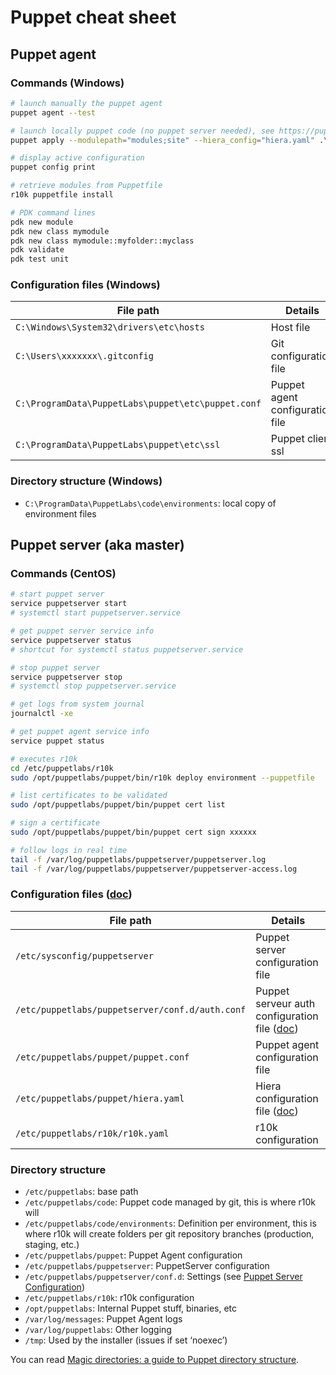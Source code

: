 # Puppet cheat sheet

## Puppet agent

### Commands (Windows)

```bash
# launch manually the puppet agent
puppet agent --test

# launch locally puppet code (no puppet server needed), see https://puppet.com/docs/puppet/5.3/man/apply.html
puppet apply --modulepath="modules;site" --hiera_config="hiera.yaml" .\manifests\site.pp

# display active configuration
puppet config print

# retrieve modules from Puppetfile
r10k puppetfile install

# PDK command lines
pdk new module
pdk new class mymodule
pdk new class mymodule::myfolder::myclass
pdk validate
pdk test unit
```

### Configuration files (Windows)

| File path                                          | Details                          |
| -------------------------------------------------- | -------------------------------- |
| `C:\Windows\System32\drivers\etc\hosts`            | Host file                        |
| `C:\Users\xxxxxxx\.gitconfig`                      | Git configuration file           |
| `C:\ProgramData\PuppetLabs\puppet\etc\puppet.conf` | Puppet agent configuration file  |
| `C:\ProgramData\PuppetLabs\puppet\etc\ssl`         | Puppet client ssl                |

### Directory structure (Windows)

- `C:\ProgramData\PuppetLabs\code\environments`: local copy of environment files

## Puppet server (aka master)

### Commands (CentOS)

```bash
# start puppet server
service puppetserver start
# systemctl start puppetserver.service

# get puppet server service info
service puppetserver status
# shortcut for systemctl status puppetserver.service

# stop puppet server
service puppetserver stop
# systemctl stop puppetserver.service

# get logs from system journal
journalctl -xe

# get puppet agent service info
service puppet status

# executes r10k
cd /etc/puppetlabs/r10k
sudo /opt/puppetlabs/puppet/bin/r10k deploy environment --puppetfile

# list certificates to be validated
sudo /opt/puppetlabs/puppet/bin/puppet cert list

# sign a certificate
sudo /opt/puppetlabs/puppet/bin/puppet cert sign xxxxxx

# follow logs in real time
tail -f /var/log/puppetlabs/puppetserver/puppetserver.log
tail -f /var/log/puppetlabs/puppetserver/puppetserver-access.log
```

### Configuration files ([doc](https://puppet.com/docs/puppetserver/5.1/configuration.html))

| File path                                       | Details                                 |
| ----------------------------------------------- | --------------------------------------- |
| `/etc/sysconfig/puppetserver`                   | Puppet server configuration file        |
| `/etc/puppetlabs/puppetserver/conf.d/auth.conf` | Puppet serveur auth configuration file ([doc](https://puppet.com/docs/puppetserver/5.1/config_file_auth.html)) |
| `/etc/puppetlabs/puppet/puppet.conf`            | Puppet agent configuration file         |
| `/etc/puppetlabs/puppet/hiera.yaml`             | Hiera configuration file ([doc](https://puppet.com/docs/puppet/5.3/hiera_intro.html)) |
| `/etc/puppetlabs/r10k/r10k.yaml`                | r10k configuration                      |

### Directory structure

- `/etc/puppetlabs`: base path
- `/etc/puppetlabs/code`: Puppet code managed by git, this is where r10k will
- `/etc/puppetlabs/code/environments`: Definition per environment, this is where r10k will create folders per git repository branches (production, staging, etc.)
- `/etc/puppetlabs/puppet`: Puppet Agent configuration
- `/etc/puppetlabs/puppetserver`: PuppetServer configuration
- `/etc/puppetlabs/puppetserver/conf.d`: Settings (see [Puppet Server Configuration](https://puppet.com/docs/puppetserver/5.1/configuration.html))
- `/etc/puppetlabs/r10k`: r10k configuration
- `/opt/puppetlabs`: Internal Puppet stuff, binaries, etc
- `/var/log/messages`: Puppet Agent logs
- `/var/log/puppetlabs`: Other logging
- `/tmp`: Used by the installer (issues if set ‘noexec’)

You can read [Magic directories: a guide to Puppet directory structure](https://puppet.com/blog/magic-directories-guide-to-puppet-directory-structure).
